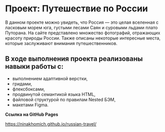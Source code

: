 # Проект: Путешествие по России

В данном проекте можно увидеть, что Россия — это целая вселенная с ласковым морем юга, густыми лесами Саян и суровыми льдами плато Путорана. На сайте представлено множество фотографий, отражающих красоту природы России. Также описаны некоторые интересные места, которые заслуживают внимания путешественников.


## В ходе выполнения проекта реализованы навыки работы с:
* выполнением адаптивной верстки,
* гридами,
* флексбоксами,
* продвинутой семантикой языка HTML,
* файловой структурой по правилам Nested БЭМ,
* макетами Figma.

**Ссылка на GitHub Pages**

https://ninakhomich.github.io/russian-travel/
